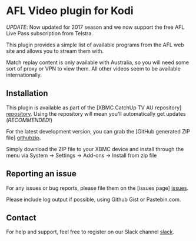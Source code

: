 AFL Video plugin for Kodi
=========================

*UPDATE*: Now updated for 2017 season and we now support the free AFL Live Pass
subscription from Telstra.

This plugin provides a simple list of available programs from the AFL web site
and allows you to stream them with.

Match replay content is only available with Australia, so you will need some
sort of proxy or VPN to view them. All other videos seem to be available 
internationally.

Installation
------------
This plugin is available as part of the [XBMC CatchUp TV AU repository] [repository].
Using the repository will mean you'll automatically get updates (*RECOMMENDED!*)

For the latest development version, you can grab the [GitHub generated ZIP file] [githubzip].

Simply download the ZIP file to your XBMC device and install through the menu via
System -> Settings -> Add-ons -> Install from zip file

Reporting an issue
------------------

For any issues or bug reports, please file them on the [issues page] [issues].

Please include log output if possible, using Github Gist or Pastebin.com.

Contact
-------
For help and support, feel free to register on our Slack channel [slack].

[repository]: https://github.com/xbmc-catchuptv-au/repo
[download]: https://github.com/xbmc-catchuptv-au/repo/tree/master/plugin.video.afl-video
[githubzip]: https://github.com/andybotting/xbmc-addon-afl-video/archive/master.zip
[issues]: https://github.com/andybotting/xbmc-addon-afl-video/issues
[slack]: http://slack-invite.aussieaddons.com/

